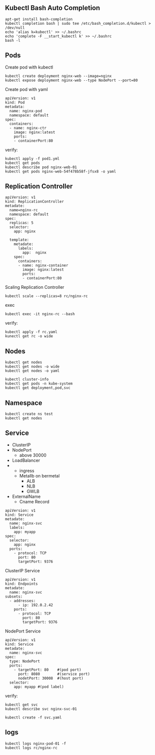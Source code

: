 ## Kubectl Bash Auto Completion
```
apt-get install bash-completion
kubectl completion bash | sudo tee /etc/bash_completion.d/kubectl > /dev/null
echo 'alias k=kubectl' >> ~/.bashrc
echo 'complete -F __start_kubectl k' >> ~/.bashrc
bash -l
```


## Pods
Create pod with kubectl
```
kubectl create deployment nginx-web --image=nginx
kubectl expose deployment nginx-web --type NodePort --port=80
```
Create pod with yaml 
```
apiVersion: v1
kind: Pod
metadata:
  name: nginx-pod
  namespace: default
spec:
  containers:
  - name: nginx-ctr
    image: nginx:latest
    ports:
    - containerPort:80
```
verify:
```
kubectl apply -f pod1.yml
kubectl get pods
kubectl describe pod nginx-web-01
kubectl get pods nginx-web-54f478b58f-jfsx8 -o yaml
```
## Replication Controller
```
apiVersion: v1
kind: ReplicationController
metadate:
  name=nginx-rc
  namespace: default
spec:
  replicas: 5
  selector:
    app: nginx

  template:
    metadate:
      labels:
        app:  nginx
    spec:
      containers:
      - name: nginx-container
        image: nginx:latest
        ports:
        - containerPort:80
```
Scaling Replication Controller
```
kubectl scale --replicas=8 rc/nginx-rc

```
exec 
```
kubectl exec -it nginx-rc --bash
```
verify:
```
kubectl apply -f rc.yaml
kunectl get rc -o wide
```

##  Nodes
```
kubectl get nodes
kubectl get nodes -o wide
kubectl get nodes -o yaml

kubectl cluster-info
kubectl get pods -n kube-system
kubectl get deployment,pod,svc
```
## Namespace
```
kubectl create ns test
kubectl get nodes
```
## Service
* ClusterIP
* NodePort
    - above 30000
* LoadBalancer
*   - ingress
    - Metallb on bermetal
       + ALB
       + NLB
       + GWLB 
* ExternalName
    - Cname Record
```
apiVersion: v1
kind: Service
metadate:
  name: nginx-svc
  labels:
    app: myapp
spec:
  selector:
    app: nginx
  ports:
    - protocol: TCP
      port: 80
      targetPort: 9376 
```
ClusterIP Service
```
apiVersion: v1
kind: Endpoints
metadate:
  name: nginx-svc
subsets:
  - addresses:
      - ip: 192.0.2.42
    ports:
      - protocol: TCP
        port: 80
        targetPort: 9376
```
NodePort Service
```
apiVersion: v1
kind: Service
metadate:
  name: nginx-svc
spec:
  type: NodePort
  ports:
    - targetPort: 80    #(pod port)
      port: 8080        #(service port)
      nodetPort: 30008  #(host port)
  selector:
    app: myapp #(pod label)
```


verify:
```
kubectl get svc
kubectl describe svc nginx-svc-01
```
```
kubectl create -f svc.yaml
```


## logs
```
kubectl logs nginx-pod-01 -f
kubectl logs rc/nginx-rc

```
